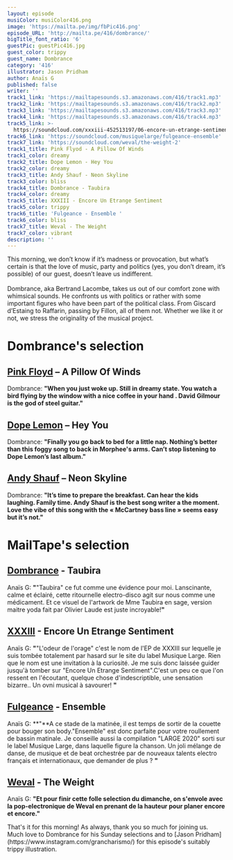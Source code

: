 ```yaml
---
layout: episode
musiColor: musiColor416.png
image: 'https://mailta.pe/img/fbPic416.png'
episode_URL: 'http://mailta.pe/416/dombrance/'
bigTitle_font_ratio: '6'
guestPic: guestPic416.jpg
guest_color: trippy
guest_name: Dombrance
category: '416'
illustrator: Jason Pridham
author: Anaïs G
published: false
writer: ''
track1_link: 'https://mailtapesounds.s3.amazonaws.com/416/track1.mp3'
track2_link: 'https://mailtapesounds.s3.amazonaws.com/416/track2.mp3'
track3_link: 'https://mailtapesounds.s3.amazonaws.com/416/track3.mp3'
track4_link: 'https://mailtapesounds.s3.amazonaws.com/416/track4.mp3'
track5_link: >-
  https://soundcloud.com/xxxiii-452513197/06-encore-un-etrange-sentiment?in=xxxiii-452513197/sets/lodeur-de-lorage
track6_link: 'https://soundcloud.com/musiquelarge/fulgeance-ensemble'
track7_link: 'https://soundcloud.com/weval/the-weight-2'
track1_title: Pink Flyod - A Pillow Of Winds
track1_color: dreamy
track2_title: Dope Lemon - Hey You
track2_color: dreamy
track3_title: Andy Shauf - Neon Skyline
track3_color: bliss
track4_title: Dombrance - Taubira
track4_color: dreamy
track5_title: XXXIII - Encore Un Etrange Sentiment
track5_color: trippy
track6_title: 'Fulgeance - Ensemble '
track6_color: bliss
track7_title: Weval - The Weight
track7_color: vibrant
description: ''
---
```

</p>This morning, we don’t know if it’s madness or provocation, but what’s certain is that the love of music, party and politics (yes, you don’t dream, it’s possible) of our guest, doesn’t leave us indifferent. 
<br><br>
Dombrance, aka Bertrand Lacombe, takes us out of our comfort zone with whimsical sounds. He confronts us with politics or rather with some important figures who have been part of the political class. From Giscard d’Estaing to Raffarin, passing by Fillon, all of them not. Whether we like it or not, we stress the originality of the musical project.
</p>


# Dombrance's selection

## [Pink Floyd](https://www.pinkfloyd.com/home.php) – A Pillow Of Winds
Dombrance: **"**When you just woke up. Still in dreamy state. You watch a bird flying by the window with a nice coffee in your hand . David Gilmour is the god of steel guitar.**"**

## [Dope Lemon](https://www.dopelemon.com/) – Hey You
Dombrance: **"**Finally you go back to bed for a little nap. Nothing’s better than this foggy song to back in Morphee's arms. Can’t stop listening to Dope Lemon’s last album.**"**

## [Andy Shauf](https://andyshauf.com/)  –   Neon Skyline
Dombrance: **"**It’s time to prepare the breakfast. Can hear the kids laughing. Family time.
Andy Shauf is the best song writer a the moment. Love the vibe of this song with the « McCartney bass line »  seems easy but it’s not.**"**


# MailTape's selection

## [Dombrance](https://www.facebook.com/Dombrance) - Taubira 
Anaïs G: **"**"Taubira" ce fut comme une évidence pour moi. Lanscinante, calme et éclairé, cette ritournelle electro-disco agit sur nous comme une médicament. Et ce visuel de l'artwork de Mme Taubira en sage, version maitre yoda fait par Olivier Laude est juste incroyable!**"**

## [XXXIII](https://musiquelarge.bandcamp.com/album/lodeur-de-lorage) - Encore Un Etrange Sentiment
Anaïs G: **"**"L'odeur de l'orage" c'est le nom de l'EP de XXXIII sur lequelle je suis tombée totalement par hasard sur le site du label Musique Large. Rien que le nom est une invitation à la curiosité. Je me suis donc laissée guider jusqu'à tomber sur "Encore Un Etrange Sentiment".C'est un peu ce que l'on ressent en l'écoutant, quelque chose d'indescriptible, une sensation bizarre.. Un ovni musical à savourer! **"**

## [Fulgeance](https://soundcloud.com/fulgeance) - Ensemble 
Anaïs G: **"**A ce stade de la matinée, il est temps de sortir de la couette pour bouger son body."Ensemble" est donc parfaite pour votre roullement de bassin matinale. Je conseille aussi la compilation "LARGE 2020" sorti sur le label Musique Large, dans laquelle figure la chanson. Un joli mélange de danse, de musique et de beat orchestrée par de nouveaux talents electro français et internationaux, que demander de plus ?    **"**

## [Weval](https://weval.net/#/) - The Weight
Anaïs G: **"**Et pour finir cette folle selection du dimanche, on s'envole avec la pop-electronique de Weval en prenant de la hauteur pour planer encore et encore.**"**


<p id="outroduction">That's it for this morning! As always, thank you so much for joining us. Much love to Dombrance  for his Sunday selections and to [Jason Pridham](https://www.instagram.com/grancharismo/) for this episode's suitably trippy illustration.</p>
